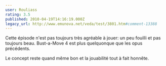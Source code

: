 ```yaml
---
user: Rouliass
rating: 3.5
published: 2010-04-19T14:16:19.000Z
legacy_url: http://www.emunova.net/veda/test/3801.htm#comment-13388
---
```

Cette épisode n'est pas toujours très agréable à jouer: un peu fouilli et pas toujours beau. Bust-a-Move 4 est plus quelquonque que les opus précédents.

Le concept reste quand même bon et la jouabilité tout à fait honnête.